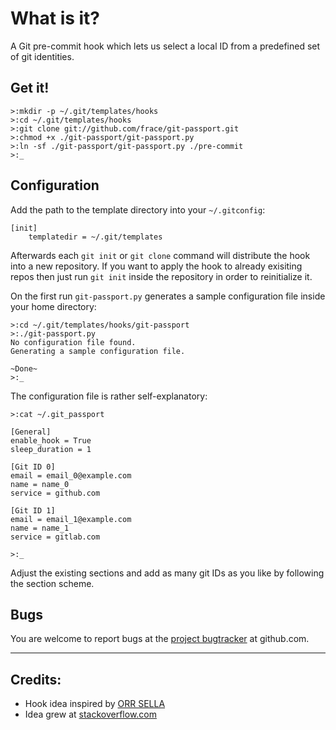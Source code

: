 # What is it?
A Git pre-commit hook which lets us select a local ID from a predefined set of
git identities.


## Get it!
```
>:mkdir -p ~/.git/templates/hooks
>:cd ~/.git/templates/hooks
>:git clone git://github.com/frace/git-passport.git
>:chmod +x ./git-passport/git-passport.py
>:ln -sf ./git-passport/git-passport.py ./pre-commit
>:_
```

## Configuration
Add the path to the template directory into your `~/.gitconfig`:

```
[init]
    templatedir = ~/.git/templates
```

Afterwards each `git init` or `git clone` command will distribute
the hook into a new repository.
If you want to apply the hook to already exisiting repos then just run
`git init` inside the repository in order to reinitialize it.

On the first run `git-passport.py` generates a sample configuration file inside
your home directory:

```
>:cd ~/.git/templates/hooks/git-passport
>:./git-passport.py
No configuration file found.
Generating a sample configuration file.

~Done~
>:_
```

The configuration file is rather self-explanatory:
```
>:cat ~/.git_passport

[General]
enable_hook = True
sleep_duration = 1

[Git ID 0]
email = email_0@example.com
name = name_0
service = github.com

[Git ID 1]
email = email_1@example.com
name = name_1
service = gitlab.com

>:_
```

Adjust the existing sections and add as many git IDs as you like by following
the section scheme.


## Bugs
You are welcome to report bugs at the [project bugtracker][project-bugtracker]
at github.com.

[project-bugtracker]: https://github.com/frace/git-passport/issues


* * *
## Credits:
+ Hook idea inspired by [ORR SELLA][related-1]
+ Idea grew at [stackoverflow.com][related-2]

[related-1]: https://orrsella.com/2013/08/10/git-using-different-user-emails-for-different-repositories/
[related-2]: http://stackoverflow.com/questions/4220416/can-i-specify-multiple-users-for-myself-in-gitconfig/23107012#23107012
